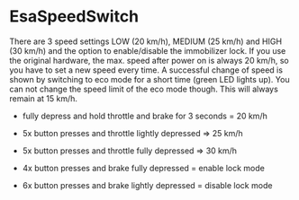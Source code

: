 # EsaSpeedSwitch

There are 3 speed settings LOW (20 km/h), MEDIUM (25 km/h) and HIGH (30 km/h) and the option to enable/disable the immobilizer lock.
If you use the original hardware, the max. speed after power on is always 20 km/h, so you have to set a new speed every time.
A successful change of speed is shown by switching to eco mode for a short time (green LED lights up).
You can not change the speed limit of the eco mode though. This will always remain at 15 km/h.

- fully depress and hold throttle and brake for 3 seconds = 20 km/h

- 5x button presses and throttle lightly depressed => 25 km/h
- 5x button presses and throttle fully depressed => 30 km/h

- 4x button presses and brake fully depressed = enable lock mode
- 6x button presses and brake lightly depressed = disable lock mode
